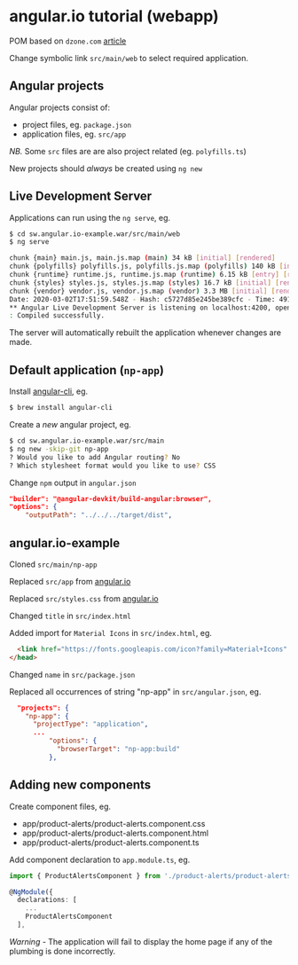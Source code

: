 # angular.io tutorial (webapp)

POM based on `dzone.com`
[article](https://dzone.com/articles/building-a-web-app-using-spring-boot-angular-6-and)

Change symbolic link `src/main/web` to select required application.

## Angular projects

Angular projects consist of:
* project files, eg. `package.json`
* application files, eg. `src/app`

*NB.* Some `src` files are are also project related (eg. `polyfills.ts`)

New projects should *always* be created using `ng new`

## Live Development Server

Applications can run using the `ng serve`, eg.

```bash
$ cd sw.angular.io-example.war/src/main/web
$ ng serve

chunk {main} main.js, main.js.map (main) 34 kB [initial] [rendered]
chunk {polyfills} polyfills.js, polyfills.js.map (polyfills) 140 kB [initial] [rendered]
chunk {runtime} runtime.js, runtime.js.map (runtime) 6.15 kB [entry] [rendered]
chunk {styles} styles.js, styles.js.map (styles) 16.7 kB [initial] [rendered]
chunk {vendor} vendor.js, vendor.js.map (vendor) 3.3 MB [initial] [rendered]
Date: 2020-03-02T17:51:59.548Z - Hash: c5727d85e245be389cfc - Time: 4916ms
** Angular Live Development Server is listening on localhost:4200, open your browser on http://localhost:4200/ **
: Compiled successfully.
```

The server will automatically rebuilt the application whenever changes are made.

## Default application (`np-app`)

Install [angular-cli](https://cli.angular.io/), eg.

```bash
$ brew install angular-cli
```

Create a *new* angular project, eg.

```bash
$ cd sw.angular.io-example.war/src/main
$ ng new -skip-git np-app
? Would you like to add Angular routing? No
? Which stylesheet format would you like to use? CSS
```

Change `npm` output in `angular.json`

```json
"builder": "@angular-devkit/build-angular:browser",
"options": {
    "outputPath": "../../../target/dist",
```

## angular.io-example

Cloned `src/main/np-app`

Replaced `src/app` from [angular.io](https://angular.io/start)

Replaced `src/styles.css` from [angular.io](https://angular.io/start)

Changed `title` in `src/index.html`

Added import for `Material Icons` in `src/index.html`, eg.

```html
  <link href="https://fonts.googleapis.com/icon?family=Material+Icons" rel="stylesheet" />
</head>
```

Changed `name` in `src/package.json`

Replaced all occurrences of string "np-app" in `src/angular.json`, eg.

```json
  "projects": {
    "np-app": {
      "projectType": "application",
      ...
          "options": {
            "browserTarget": "np-app:build"
          },
```

## Adding new components

Create component files, eg.

* app/product-alerts/product-alerts.component.css
* app/product-alerts/product-alerts.component.html
* app/product-alerts/product-alerts.component.ts


Add component declaration to `app.module.ts`, eg.

```typescript
import { ProductAlertsComponent } from './product-alerts/product-alerts.component';

@NgModule({
  declarations: [
    ...
    ProductAlertsComponent
  ],
```

*Warning -* The application will fail to display the home page if any of the plumbing 
is done incorrectly.

